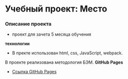 # Учебный проект: Место

### Описание проекта
* проект для зачета 5 месяца обучения

**технологии**
* В пректе использован html, css, JavaScript, webpack.

В проекте реализована методология БЭМ.
**GitHub Pages**

* [Ссылка GitHub Pages](https://karkachevich.github.io/mesto-project/)
